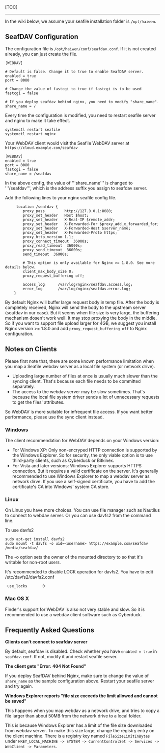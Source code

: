 [TOC]

---

In the wiki below, we assume your seafile installation folder is `/opt/haiwen`.

## SeafDAV Configuration

The configuration file is `/opt/haiwen/conf/seafdav.conf`. If it is not created already, you can just create the file.

```
[WEBDAV]

# Default is false. Change it to true to enable SeafDAV server.
enabled = true
port = 8080

# Change the value of fastcgi to true if fastcgi is to be used
fastcgi = false

# If you deploy seafdav behind nginx, you need to modify "share_name".
share_name = /
```

Every time the configuration is modified, you need to restart seafile server and nginx to make it take effect.

```
systemctl restart seafile
systemctl restart nginx
```

Your WebDAV client would visit the Seafile WebDAV server at `https://cloud.example.com/seafdav`

```
[WEBDAV]
enabled = true
port = 8080
fastcgi = false
share_name = /seafdav
```

In the above config, the value of '''share_name''' is changed to '''/seafdav''', which is the address suffix you assign to seafdav server.

Add the following lines to your nginx seafile config file.

```
     location /seafdav {
        proxy_pass         http://127.0.0.1:8080;
        proxy_set_header   Host $host;
        proxy_set_header   X-Real-IP $remote_addr;
        proxy_set_header   X-Forwarded-For $proxy_add_x_forwarded_for;
        proxy_set_header   X-Forwarded-Host $server_name;
        proxy_set_header   X-Forwarded-Proto https;
        proxy_http_version 1.1;
        proxy_connect_timeout  36000s;
        proxy_read_timeout  36000s;
        proxy_send_timeout  36000s;
        send_timeout  36000s;

        # This option is only available for Nginx >= 1.8.0. See more details below.
        client_max_body_size 0;
        proxy_request_buffering off;

        access_log      /var/log/nginx/seafdav.access.log;
        error_log       /var/log/nginx/seafdav.error.log;
    }
```

By default Nginx will buffer large request body in temp file. After the body is completely received, Nginx will send the body to the upstream server (seafdav in our case). 
But it seems when file size is very large, the buffering mechanism dosen't work well. It may stop proxying the body in the middle. So if you want to support file upload 
larger for 4GB, we suggest you install Nginx version >= 1.8.0 and add `proxy_request_buffering off` to Nginx configuration.

## Notes on Clients

Please first note that, there are some known performance limitation when you map a Seafile webdav server as a local file system (or network drive).
* Uploading large number of files at once is usually much slower than the syncing client. That's because each file needs to be committed separately.
* The access to the webdav server may be slow sometimes. That's because the local file system driver sends a lot of unnecessary requests to get the files' attributes.

So WebDAV is more suitable for infrequent file access. If you want better performance, please use the sync client instead.

### Windows

The client recommendation for WebDAV depends on your Windows version:
- For Windows XP: Only non-encryped HTTP connection is supported by the Windows Explorer. So for security, the only viable option is to use third-party clients, such as Cyberduck or Bitkinex.
- For Vista and later versions: Windows Explorer supports HTTPS connection. But it requires a valid certificate on the server. It's generally recommended to use Windows Explorer to map a webdav server as network dirve. If you use a self-signed certificate, you have to add the certificate's CA into Windows' system CA store.

### Linux

On Linux you have more choices. You can use file manager such as Nautilus to connect to webdav server. Or you can use davfs2 from the command line.

To use davfs2

```
sudo apt-get install davfs2
sudo mount -t davfs -o uid=<username> https://example.com/seafdav /media/seafdav/
```

The -o option sets the owner of the mounted directory to <username> so that it's writable for non-root users.

It's recommended to disable LOCK operation for davfs2. You have to edit /etc/davfs2/davfs2.conf

```
 use_locks       0
```

### Mac OS X

Finder's support for WebDAV is also not very stable and slow. So it is recommended to use a webdav client software such as Cyberduck.

## Frequently Asked Questions

**Clients can't connect to seafdav server**

By default, seafdav is disabled. Check whether you have `enabled = true` in `seafdav.conf`.
If not, modify it and restart seafile server.


**The client gets "Error: 404 Not Found"**

If you deploy SeafDAV behind Nginx, make sure to change the value of `share_name` as the sample configuration above. Restart your seafile server and try again.

**Windows Explorer reports "file size exceeds the limit allowed and cannot be saved"**

This happens when you map webdav as a network drive, and tries to copy a file larger than about 50MB from the network drive to a local folder.

This is because Windows Explorer has a limit of the file size downloaded from webdav server. To make this size large, change the registry entry on the client machine. There is a registry key named `FileSizeLimitInBytes` under `HKEY_LOCAL_MACHINE -> SYSTEM -> CurrentControlSet -> Services -> WebClient -> Parameters`.
